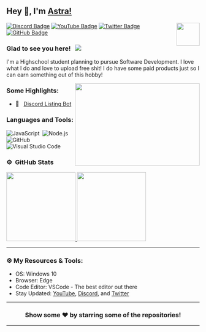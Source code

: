 ## Hey 👋, I'm [Astra!](https://github.com/AstraWrld/)

<img align="right" height="60" width="60" alt="" src="https://cdn.discordapp.com/attachments/579055386406027286/814633737802219580/Infinity_2.png" />

[![Discord Badge](https://img.shields.io/badge/-Discord-0e76a8?style=flat-square&logo=Discord&logoColor=white)](https://discord.gg/AYSSF4Uuv9)
[![YouTube Badge](https://img.shields.io/badge/-YouTube-e02828?style=flat-square&logo=YouTube&logoColor=white)](https://www.youtube.com/channel/UCbGUYKYfiGaLnur9KwELR9Qpbjreload=102)
[![Twitter Badge](https://img.shields.io/badge/-Twitter-00acee?style=flat-square&logo=Twitter&logoColor=white)](https://twitter.com/AstraWrld)
[![GitHub Badge](https://img.shields.io/badge/-GitHub-ffffff?style=flat-square&logo=Github&logoColor=black)](https://github.com/AstraWrld)

### Glad to see you here! &nbsp; ![](https://komarev.com/ghpvc/?username=AstraWRLD&label=Views&color=blue&style=plastic)

I'm a Highschool student planning to pursue Software Development. I love what I do and love to upload free shit! I do have some paid products just so I can earn something out of this hobby!

<img align="right" height="215" width="325" alt="" src="https://cdn.dribbble.com/users/416610/screenshots/4801105/coding_desk_flat_vector_ui_ux_design_illustration_motion_animation_gif2.gif" />


### Some Highlights:

- 🚀 &nbsp; [Discord Listing Bot](https://github.com/AstraWrld/listing-bot)


### Languages and Tools:

![JavaScript](https://img.shields.io/badge/-JavaScript-333333?style=flat&logo=javascript)&nbsp;
![Node.js](https://img.shields.io/badge/-Node.js-333333?style=flat&logo=node.js)&nbsp;
![GitHub](https://img.shields.io/badge/-GitHub-333333?style=flat&logo=github)&nbsp;
![Visual Studio Code](https://img.shields.io/badge/-Visual%20Studio%20Code-333333?style=flat&logo=visual-studio-code&logoColor=007ACC)&nbsp;

### ⚙️ &nbsp;GitHub Stats

<p align="left">
<a href="https://github.com/AstraWRLD">
  <img height="180em" src="https://github-readme-stats-eight-theta.vercel.app/api?username=AstraWRLD&show_icons=true&theme=react&include_all_commits=true&count_private=true"/>
  <img height="180em" src="https://github-readme-stats-eight-theta.vercel.app/api/top-langs/?username=AstraWRLD&layout=compact&langs_count=8&theme=react"/>
</a>
</p>

---

### ⚙️ My Resources & Tools:

- OS: Windows 10 
- Browser: Edge
- Code Editor: VSCode - The best editor out there
- Stay Updated: [YouTube](https://www.youtube.com/channel/UCbGUYKYfiGaLnur9KwELR9Qpbjreload=102), [Discord](https://discord.gg/AYSSF4Uuv9), and [Twitter](https://twitter.com/AstraWrld)

---

<h3 align=center>Show some ❤️ by starring some of the repositories!</h3>

---
